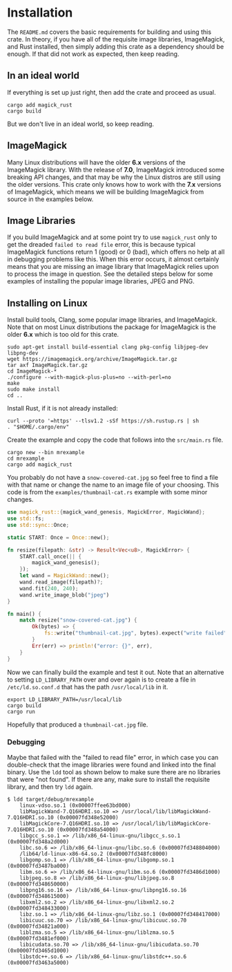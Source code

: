 # Installation

The `README.md` covers the basic requirements for building and using this crate. In theory, if you have all of the requisite image libraries, ImageMagick, and Rust installed, then simply adding this crate as a dependency should be enough. If that did not work as expected, then keep reading.

## In an ideal world

If everything is set up just right, then add the crate and proceed as usual.

```
cargo add magick_rust
cargo build
```

But we don't live in an ideal world, so keep reading.

## ImageMagick

Many Linux distributions will have the older **6.x** versions of the ImageMagick library. With the release of **7.0**, ImageMagick introduced some breaking API changes, and that may be why the Linux distros are still using the older versions. This crate only knows how to work with the **7.x** versions of ImageMagick, which means we will be building ImageMagick from source in the examples below.

## Image Libraries

If you build ImageMagick and at some point try to use `magick_rust` only to get the dreaded `failed to read file` error, this is because typical ImageMagick functions return 1 (good) or 0 (bad), which offers no help at all in debugging problems like this. When this error occurs, it almost certainly means that you are missing an image library that ImageMagick relies upon to process the image in question. See the detailed steps below for some examples of installing the popular image libraries, JPEG and PNG.

## Installing on Linux

Install build tools, Clang, some popular image libraries, and ImageMagick. Note that on most Linux distributions the package for ImageMagick is the older **6.x** which is too old for this crate.

```shell
sudo apt-get install build-essential clang pkg-config libjpeg-dev libpng-dev
wget https://imagemagick.org/archive/ImageMagick.tar.gz
tar axf ImageMagick.tar.gz
cd ImageMagick-*
./configure --with-magick-plus-plus=no --with-perl=no
make
sudo make install
cd ..
```

Install Rust, if it is not already installed:

```shell
curl --proto '=https' --tlsv1.2 -sSf https://sh.rustup.rs | sh
. "$HOME/.cargo/env"
```

Create the example and copy the code that follows into the `src/main.rs` file.

```shell
cargo new --bin mrexample
cd mrexample
cargo add magick_rust
```

You probably do not have a `snow-covered-cat.jpg` so feel free to find a file with that name or change the name to an image file of your choosing. This code is from the `examples/thumbnail-cat.rs` example with some minor changes.

```rust
use magick_rust::{magick_wand_genesis, MagickError, MagickWand};
use std::fs;
use std::sync::Once;

static START: Once = Once::new();

fn resize(filepath: &str) -> Result<Vec<u8>, MagickError> {
    START.call_once(|| {
        magick_wand_genesis();
    });
    let wand = MagickWand::new();
    wand.read_image(filepath)?;
    wand.fit(240, 240);
    wand.write_image_blob("jpeg")
}

fn main() {
    match resize("snow-covered-cat.jpg") {
        Ok(bytes) => {
            fs::write("thumbnail-cat.jpg", bytes).expect("write failed");
        }
        Err(err) => println!("error: {}", err),
    }
}
```

Now we can finally build the example and test it out. Note that an alternative to setting `LD_LIBRARY_PATH` over and over again is to create a file in `/etc/ld.so.conf.d` that has the path `/usr/local/lib` in it.

```shell
export LD_LIBRARY_PATH=/usr/local/lib
cargo build
cargo run
```

Hopefully that produced a `thumbnail-cat.jpg` file.

### Debugging

Maybe that failed with the "failed to read file" error, in which case you can double-check that the image libraries were found and linked into the final binary. Use the `ldd` tool as shown below to make sure there are no libraries that were "not found". If there are any, make sure to install the requisite library, and then try `ldd` again.

```shell
$ ldd target/debug/mrexample
	linux-vdso.so.1 (0x00007ffee63bd000)
	libMagickWand-7.Q16HDRI.so.10 => /usr/local/lib/libMagickWand-7.Q16HDRI.so.10 (0x00007fd348e52000)
	libMagickCore-7.Q16HDRI.so.10 => /usr/local/lib/libMagickCore-7.Q16HDRI.so.10 (0x00007fd348a54000)
	libgcc_s.so.1 => /lib/x86_64-linux-gnu/libgcc_s.so.1 (0x00007fd348a2d000)
	libc.so.6 => /lib/x86_64-linux-gnu/libc.so.6 (0x00007fd348804000)
	/lib64/ld-linux-x86-64.so.2 (0x00007fd348fc8000)
	libgomp.so.1 => /lib/x86_64-linux-gnu/libgomp.so.1 (0x00007fd3487ba000)
	libm.so.6 => /lib/x86_64-linux-gnu/libm.so.6 (0x00007fd3486d1000)
	libjpeg.so.8 => /lib/x86_64-linux-gnu/libjpeg.so.8 (0x00007fd348650000)
	libpng16.so.16 => /lib/x86_64-linux-gnu/libpng16.so.16 (0x00007fd348615000)
	libxml2.so.2 => /lib/x86_64-linux-gnu/libxml2.so.2 (0x00007fd348433000)
	libz.so.1 => /lib/x86_64-linux-gnu/libz.so.1 (0x00007fd348417000)
	libicuuc.so.70 => /lib/x86_64-linux-gnu/libicuuc.so.70 (0x00007fd34821a000)
	liblzma.so.5 => /lib/x86_64-linux-gnu/liblzma.so.5 (0x00007fd3481ef000)
	libicudata.so.70 => /lib/x86_64-linux-gnu/libicudata.so.70 (0x00007fd3465d1000)
	libstdc++.so.6 => /lib/x86_64-linux-gnu/libstdc++.so.6 (0x00007fd3463a5000)
```
